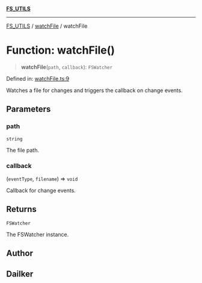 [**FS_UTILS**](../../README.md)

***

[FS_UTILS](../../README.md) / [watchFile](../README.md) / watchFile

# Function: watchFile()

> **watchFile**(`path`, `callback`): `FSWatcher`

Defined in: [watchFile.ts:9](https://github.com/dailker/everyutil-js/blob/b3e269da55b7d96c15eb37e98c5c4f6b94f05f6f/src/fs/watchFile.ts#L9)

Watches a file for changes and triggers the callback on change events.

## Parameters

### path

`string`

The file path.

### callback

(`eventType`, `filename`) => `void`

Callback for change events.

## Returns

`FSWatcher`

The FSWatcher instance.

## Author

## Dailker
